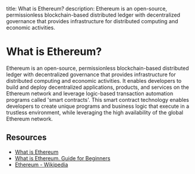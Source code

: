 title: What is Ethereum?
description: Ethereum is an open-source, permissionless blockchain-based distributed ledger with decentralized governance that provides infrastructure for distributed computing and economic activities.

# What is Ethereum?

Ethereum is an open-source, permissionless blockchain-based distributed ledger with decentralized governance that provides infrastructure for distributed computing and economic activities. It enables developers to build and deploy decentralized applications, products, and services on the Ethereum network and leverage logic-based transaction automation programs called 'smart contracts'. This smart contract technology enables developers to create unique programs and business logic that execute in a trustless environment, while leveraging the high availability of the global Ethereum network.

## Resources

* [What is Ethereum](https://blockgeeks.com/guides/ethereum/)
* [What is Ethereum. Guide for Beginners](https://cointelegraph.com/ethereum-for-beginners/what-is-ethereum)
* [Ethereum - Wikipedia](https://en.wikipedia.org/wiki/Ethereum)

